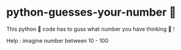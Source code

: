 # python-guesses-your-number 🤖
This python 🐍 code has to guss what number you have thinking 🧠 ! 

Help : 
imagine number between 10 - 100
